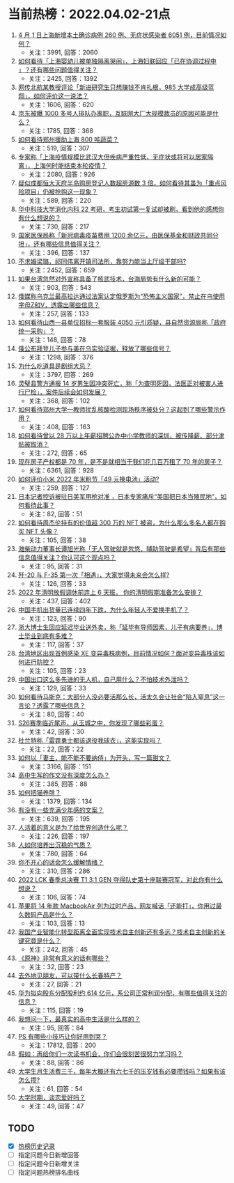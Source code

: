 # 当前热榜：2022.04.02-21点
1. [4 月 1 日上海新增本土确诊病例 260 例、无症状感染者 6051 例，目前情况如何？](https://www.zhihu.com/question/525540509)
    * 关注：3991, 回答：2060
2. [如何看待「上海婴幼儿被单独隔离哭闹」，上海妇联回应「已在协调过程中 」？还有哪些问题值得关注？](https://www.zhihu.com/question/525590984)
    * 关注：2425, 回答：1392
3. [网传北航某教授评论「新进研究生只想赚钱不肯扎根，985 大学成高级蓝翔」，如何评价这一说法？](https://www.zhihu.com/question/525414992)
    * 关注：1606, 回答：620
4. [京东被曝 1000 多号人排队办离职，互联网大厂大规模裁员的原因可能是什么？](https://www.zhihu.com/question/525445250)
    * 关注：1785, 回答：368
5. [如何看待郑州援助上海 800 吨蔬菜？](https://www.zhihu.com/question/525400538)
    * 关注：519, 回答：307
6. [专家称「上海疫情规模比武汉大但疾病严重性低，无症状或将可以居家隔离」，上海何时能结束本轮疫情？](https://www.zhihu.com/question/525563347)
    * 关注：2080, 回答：926
7. [疑似成都恒大天府半岛购房登记人数超房源数 3 倍，如何看待其虽为「重点风险项目」仍被抢购这一现象？](https://www.zhihu.com/question/525498898)
    * 关注：589, 回答：220
8. [华中科技大学消化内科 22 考研，考生初试第一复试却被刷，看到他的感想你有什么想说的？](https://www.zhihu.com/question/525267762)
    * 关注：730, 回答：217
9. [国家医保局称「新冠病毒疫苗费用 1200 余亿元，由医保基金和财政共同分担」，还有哪些信息值得关注？](https://www.zhihu.com/question/525544996)
    * 关注：396, 回答：137
10. [不求婚梁璐，祁同伟离开镇司法所，靠努力能当上厅级干部吗?](https://www.zhihu.com/question/420605815)
    * 关注：2452, 回答：659
11. [如果台湾忽然对外宣称具备了核武技术，台海局势有什么新的可能？](https://www.zhihu.com/question/42455396)
    * 关注：903, 回答：543
12. [俄媒称乌克兰最高拉达通过法案认定俄罗斯为“恐怖主义国家”，禁止在乌使用字母Z和V，透露出哪些信息？](https://www.zhihu.com/question/525574796)
    * 关注：257, 回答：133
13. [如何看待山西一县单位招标一套服装 4050 元引质疑，县自然资源局称「政府统一采购」？](https://www.zhihu.com/question/525542320)
    * 关注：148, 回答：78
14. [俄公布拜登儿子参与美在乌实验证据，释放了哪些信号？](https://www.zhihu.com/question/525372919)
    * 关注：1298, 回答：376
15. [为什么吃道具是剧组大忌？](https://www.zhihu.com/question/47907880)
    * 关注：3797, 回答：269
16. [灵璧县警方通报 14 岁男生因冲突死亡，称「为查明死因，法医正对被害人进行尸检」，案件后续会如何发展？](https://www.zhihu.com/question/525609212)
    * 关注：368, 回答：102
17. [如何看待郑州大学一教师扰乱核酸检测现场秩序被处分？这起到了哪些警示作用？](https://www.zhihu.com/question/525369426)
    * 关注：408, 回答：163
18. [如何看待曾以 28 万以上年薪招聘公办中小学教师的深圳，被传降薪、部分津贴被取消？](https://www.zhihu.com/question/525420495)
    * 关注：272, 回答：65
19. [现在房子产权都是 70 年，是不是就相当于我们花几百万租了 70 年的房子？](https://www.zhihu.com/question/292725148)
    * 关注：6361, 回答：928
20. [如何评价小米 2022 年米粉节「49 元换电池」活动?](https://www.zhihu.com/question/525347291)
    * 关注：259, 回答：127
21. [日本记者控诉被驻日美军用枪对准 ，日本专家痛斥“美国把日本当殖民地”，如何看待此事？](https://www.zhihu.com/question/525543023)
    * 关注：82, 回答：51
22. [如何看待周杰伦持有的价值超 300 万的 NFT 被盗，为什么那么多名人都在购买 NFT 头像？](https://www.zhihu.com/question/525433404)
    * 关注：105, 回答：38
23. [潍柴动力董事长谭旭光称「无人驾驶就是忽悠，辅助驾驶是希望」背后有那些信息值得关注？你认可这个观点吗？](https://www.zhihu.com/question/525589861)
    * 关注：95, 回答：31
24. [歼-20 与 F-35 第一次「相遇」，大家觉得未来会怎么样?](https://www.zhihu.com/question/525235415)
    * 关注：126, 回答：33
25. [2022 年清明放假调休前连上 6 天班， 你的清明假期准备怎么安排？](https://www.zhihu.com/question/524585072)
    * 关注：437, 回答：402
26. [中国手机出货量已连续四年下跌，为什么年轻人不爱换手机了？](https://www.zhihu.com/question/525046366)
    * 关注：123, 回答：90
27. [浙大博士生回应延迟毕业送外卖，称「延毕有导师因素，儿子有病要养」，博士毕业到底有多难？](https://www.zhihu.com/question/525409559)
    * 关注：117, 回答：37
28. [台湾地区出现首例感染 XE 变异毒株病例，目前情况如何？面对变异毒株该如何进行防控？](https://www.zhihu.com/question/525610312)
    * 关注：105, 回答：23
29. [中国出口这么多先进的无人机，自己用什么？不怕技术外泄吗？](https://www.zhihu.com/question/52249171)
    * 关注：129, 回答：33
30. [如何看待马斯克：大部分人没必要活那么长，活太久会让社会“陷入窒息”这一言论？透露了哪些信息？](https://www.zhihu.com/question/524957038)
    * 关注：80, 回答：40
31. [S26赛季临近尾声，从玉城之中，你发现了哪些彩蛋？](https://www.zhihu.com/question/525602089)
    * 关注：42, 回答：30
32. [杜兰特称「雷霆勇士都该退役我球衣」，这能实现吗？](https://www.zhihu.com/question/525351749)
    * 关注：22, 回答：22
33. [如何以「妻主，能不能不要纳侍」为开头，写一篇甜文？](https://www.zhihu.com/question/440807147)
    * 关注：3166, 回答：151
34. [高中生写的作文没有深度怎么办？](https://www.zhihu.com/question/483241024)
    * 关注：385, 回答：88
35. [如何把猫养胖？](https://www.zhihu.com/question/19992705)
    * 关注：1379, 回答：134
36. [有没有一些充满少年感的文案？](https://www.zhihu.com/question/509569159)
    * 关注：639, 回答：195
37. [人活着的意义是为了给世界创造什么呢？](https://www.zhihu.com/question/525548754)
    * 关注：226, 回答：197
38. [人如何培养出沉稳的气质？](https://www.zhihu.com/question/436943865)
    * 关注：780, 回答：64
39. [你不开心的话会怎么缓解情绪？](https://www.zhihu.com/question/525077554)
    * 关注：310, 回答：286
40. [2022 LCK 春季总决赛 T1 3:1 GEN 夺得队史第十座联赛冠军，对此你有什么想说？](https://www.zhihu.com/question/525609582)
    * 关注：106, 回答：74
41. [苹果将 14 年款 MacbookAir 列为过时产品，网友喊话「还能打」，你用过最久数码产品是什么？](https://www.zhihu.com/question/525614168)
    * 关注：103, 回答：13
42. [我国产业智能化转型距离全面实现技术自主创新还有多远？技术自主创新的关键究竟是什么？](https://www.zhihu.com/question/525277869)
    * 关注：242, 回答：45
43. [《原神》非常有意义的话有哪些？](https://www.zhihu.com/question/521578538)
    * 关注：32, 回答：23
44. [去外地见朋友，可以带什么长春特产？](https://www.zhihu.com/question/525337253)
    * 关注：27, 回答：21
45. [华为拟向股东分配股利约 614 亿元，系公司正常利润分配，有哪些值得关注的信息？](https://www.zhihu.com/question/525594523)
    * 关注：115, 回答：19
46. [我想问一下，最真实的高中生活是什么样的？](https://www.zhihu.com/question/525557920)
    * 关注：95, 回答：84
47. [PS 有哪些小技巧让你好用到哭？](https://www.zhihu.com/question/328895616)
    * 关注：17812, 回答：200
48. [假如：再给你们一次读书机会，你们会很刻苦很努力学习吗？](https://www.zhihu.com/question/525534434)
    * 关注：88, 回答：86
49. [大学生月生活费三千，每年大概还有六七千的压岁钱有必要攒钱吗？如果有该怎么攒?](https://www.zhihu.com/question/525522994)
    * 关注：61, 回答：54
50. [大学时期，谈恋爱好吗？](https://www.zhihu.com/question/525543099)
    * 关注：49, 回答：47
## TODO
* [x] [热榜历史记录](hot_history/AllHot.md)
* [ ] 指定问题今日新增回答
* [ ] 指定问题今日新增关注
* [ ] 指定问题热榜排名曲线
